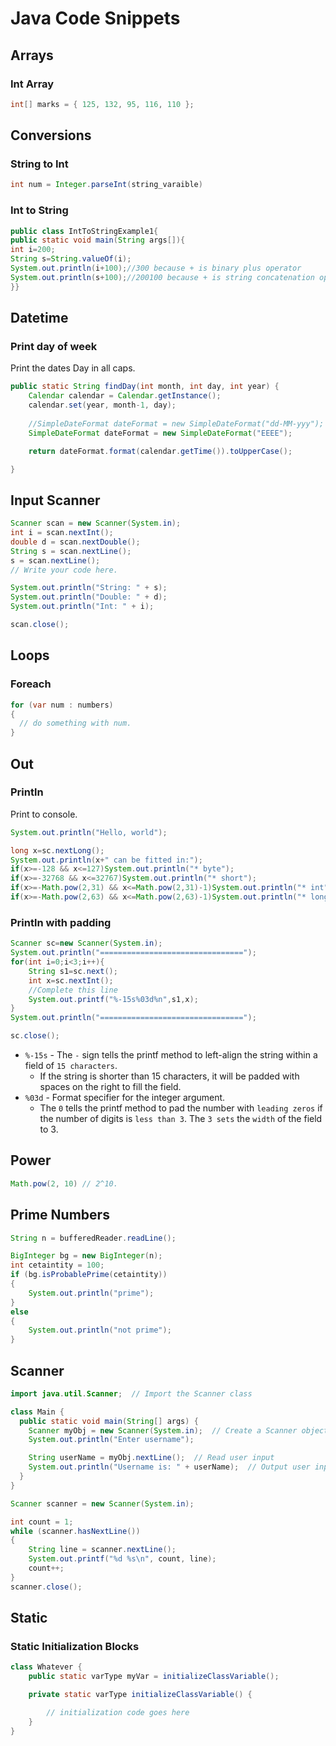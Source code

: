 # Java Code Snippets

## Arrays

### Int Array

```java
int[] marks = { 125, 132, 95, 116, 110 };
```

## Conversions

### String to Int

```java
int num = Integer.parseInt(string_varaible)
```

### Int to String

```java
public class IntToStringExample1{
public static void main(String args[]){
int i=200;
String s=String.valueOf(i);
System.out.println(i+100);//300 because + is binary plus operator
System.out.println(s+100);//200100 because + is string concatenation operator
}}
```

## Datetime

### Print day of week

Print the dates Day in all caps.

```java
public static String findDay(int month, int day, int year) {
    Calendar calendar = Calendar.getInstance();  
    calendar.set(year, month-1, day);
    
    //SimpleDateFormat dateFormat = new SimpleDateFormat("dd-MM-yyy");
    SimpleDateFormat dateFormat = new SimpleDateFormat("EEEE");

    return dateFormat.format(calendar.getTime()).toUpperCase();

}
```

## Input Scanner

```java
Scanner scan = new Scanner(System.in);
int i = scan.nextInt();
double d = scan.nextDouble();
String s = scan.nextLine();
s = scan.nextLine();
// Write your code here.

System.out.println("String: " + s);
System.out.println("Double: " + d);
System.out.println("Int: " + i);

scan.close();
```

## Loops

### Foreach

```java
for (var num : numbers)
{
  // do something with num.
}
```

## Out

### Println

Print to console.

```java
System.out.println("Hello, world");
```

```java
long x=sc.nextLong();
System.out.println(x+" can be fitted in:");
if(x>=-128 && x<=127)System.out.println("* byte");
if(x>=-32768 && x<=32767)System.out.println("* short");
if(x>=-Math.pow(2,31) && x<=Math.pow(2,31)-1)System.out.println("* int");
if(x>=-Math.pow(2,63) && x<=Math.pow(2,63)-1)System.out.println("* long");
```

### Println with padding

```java
Scanner sc=new Scanner(System.in);
System.out.println("================================");
for(int i=0;i<3;i++){
    String s1=sc.next();
    int x=sc.nextInt();
    //Complete this line
    System.out.printf("%-15s%03d%n",s1,x);
}
System.out.println("================================");

sc.close();
```

- `%-15s` - The `-` sign tells the printf method to left-align the string within a field of `15 characters`.
  - If the string is shorter than 15 characters, it will be padded with spaces on the right to fill the field.
- `%03d` - Format specifier for the integer argument.
  - The `0` tells the printf method to pad the number with `leading zeros` if the number of digits is `less than 3`. The `3 sets` the `width` of the field to 3.

## Power

```java
Math.pow(2, 10) // 2^10.
```

## Prime Numbers

```java
String n = bufferedReader.readLine();

BigInteger bg = new BigInteger(n);
int cetaintity = 100;
if (bg.isProbablePrime(cetaintity))
{
    System.out.println("prime");
}
else
{
    System.out.println("not prime");
}
```

## Scanner

```java
import java.util.Scanner;  // Import the Scanner class

class Main {
  public static void main(String[] args) {
    Scanner myObj = new Scanner(System.in);  // Create a Scanner object
    System.out.println("Enter username");

    String userName = myObj.nextLine();  // Read user input
    System.out.println("Username is: " + userName);  // Output user input
  }
}
```

```java
Scanner scanner = new Scanner(System.in);

int count = 1;
while (scanner.hasNextLine())
{
    String line = scanner.nextLine();
    System.out.printf("%d %s\n", count, line);
    count++;
}
scanner.close();
```

## Static

### Static Initialization Blocks

```java
class Whatever {
    public static varType myVar = initializeClassVariable();

    private static varType initializeClassVariable() {

        // initialization code goes here
    }
}
```
